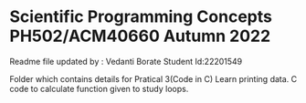 # Scientific Programming Concepts PH502/ACM40660 Autumn 2022

Readme file updated by : Vedanti Borate 
Student Id:22201549

Folder which contains details for Pratical 3(Code in C)
Learn printing data.
C code to calculate function given to study loops.
